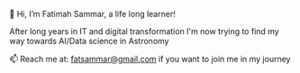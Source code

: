 👋 Hi, I’m Fatimah Sammar, a life long learner!

After long years in IT and digital transformation I'm now trying to find my way towards AI/Data science in Astronomy

📫 Reach me at: fatsammar@gmail.com if you want to join me in my journey
